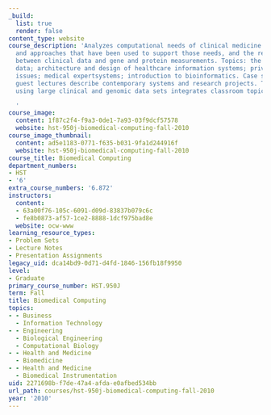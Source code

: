 ```yaml
---
_build:
  list: true
  render: false
content_type: website
course_description: 'Analyzes computational needs of clinical medicine reviews systems
  and approaches that have been used to support those needs, and the relationship
  between clinical data and gene and protein measurements. Topics: the nature of clinical
  data; architecture and design of healthcare information systems; privacy and security
  issues; medical expertsystems; introduction to bioinformatics. Case studies and
  guest lectures describe contemporary systems and research projects. Term project
  using large clinical and genomic data sets integrates classroom topics.

  '
course_image:
  content: 1f87c2f4-f9a3-0de1-7a93-03f9dcf57578
  website: hst-950j-biomedical-computing-fall-2010
course_image_thumbnail:
  content: ad5e1183-0771-f635-b031-9fa1d244916f
  website: hst-950j-biomedical-computing-fall-2010
course_title: Biomedical Computing
department_numbers:
- HST
- '6'
extra_course_numbers: '6.872'
instructors:
  content:
  - 63a00f76-105c-6091-d09d-83837b079c6c
  - fe8b0873-af57-1ce2-8888-1dcf975bad8e
  website: ocw-www
learning_resource_types:
- Problem Sets
- Lecture Notes
- Presentation Assignments
legacy_uid: dca14bd9-0d71-d4fd-1846-156fb18f9950
level:
- Graduate
primary_course_number: HST.950J
term: Fall
title: Biomedical Computing
topics:
- - Business
  - Information Technology
- - Engineering
  - Biological Engineering
  - Computational Biology
- - Health and Medicine
  - Biomedicine
- - Health and Medicine
  - Biomedical Instrumentation
uid: 2271698b-f7de-47a4-afda-e0afbed534bb
url_path: courses/hst-950j-biomedical-computing-fall-2010
year: '2010'
---
```

